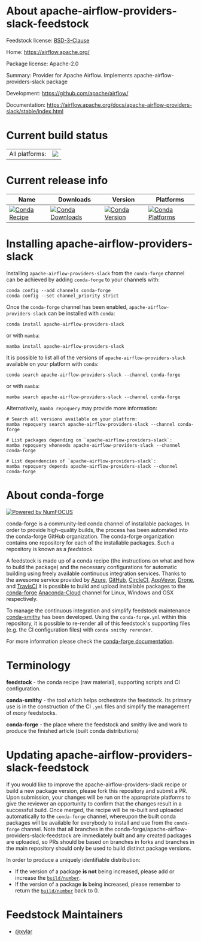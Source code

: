 About apache-airflow-providers-slack-feedstock
==============================================

Feedstock license: [BSD-3-Clause](https://github.com/conda-forge/apache-airflow-providers-slack-feedstock/blob/main/LICENSE.txt)

Home: https://airflow.apache.org/

Package license: Apache-2.0

Summary: Provider for Apache Airflow. Implements apache-airflow-providers-slack package

Development: https://github.com/apache/airflow/

Documentation: https://airflow.apache.org/docs/apache-airflow-providers-slack/stable/index.html

Current build status
====================


<table><tr><td>All platforms:</td>
    <td>
      <a href="https://dev.azure.com/conda-forge/feedstock-builds/_build/latest?definitionId=12057&branchName=main">
        <img src="https://dev.azure.com/conda-forge/feedstock-builds/_apis/build/status/apache-airflow-providers-slack-feedstock?branchName=main">
      </a>
    </td>
  </tr>
</table>

Current release info
====================

| Name | Downloads | Version | Platforms |
| --- | --- | --- | --- |
| [![Conda Recipe](https://img.shields.io/badge/recipe-apache--airflow--providers--slack-green.svg)](https://anaconda.org/conda-forge/apache-airflow-providers-slack) | [![Conda Downloads](https://img.shields.io/conda/dn/conda-forge/apache-airflow-providers-slack.svg)](https://anaconda.org/conda-forge/apache-airflow-providers-slack) | [![Conda Version](https://img.shields.io/conda/vn/conda-forge/apache-airflow-providers-slack.svg)](https://anaconda.org/conda-forge/apache-airflow-providers-slack) | [![Conda Platforms](https://img.shields.io/conda/pn/conda-forge/apache-airflow-providers-slack.svg)](https://anaconda.org/conda-forge/apache-airflow-providers-slack) |

Installing apache-airflow-providers-slack
=========================================

Installing `apache-airflow-providers-slack` from the `conda-forge` channel can be achieved by adding `conda-forge` to your channels with:

```
conda config --add channels conda-forge
conda config --set channel_priority strict
```

Once the `conda-forge` channel has been enabled, `apache-airflow-providers-slack` can be installed with `conda`:

```
conda install apache-airflow-providers-slack
```

or with `mamba`:

```
mamba install apache-airflow-providers-slack
```

It is possible to list all of the versions of `apache-airflow-providers-slack` available on your platform with `conda`:

```
conda search apache-airflow-providers-slack --channel conda-forge
```

or with `mamba`:

```
mamba search apache-airflow-providers-slack --channel conda-forge
```

Alternatively, `mamba repoquery` may provide more information:

```
# Search all versions available on your platform:
mamba repoquery search apache-airflow-providers-slack --channel conda-forge

# List packages depending on `apache-airflow-providers-slack`:
mamba repoquery whoneeds apache-airflow-providers-slack --channel conda-forge

# List dependencies of `apache-airflow-providers-slack`:
mamba repoquery depends apache-airflow-providers-slack --channel conda-forge
```


About conda-forge
=================

[![Powered by
NumFOCUS](https://img.shields.io/badge/powered%20by-NumFOCUS-orange.svg?style=flat&colorA=E1523D&colorB=007D8A)](https://numfocus.org)

conda-forge is a community-led conda channel of installable packages.
In order to provide high-quality builds, the process has been automated into the
conda-forge GitHub organization. The conda-forge organization contains one repository
for each of the installable packages. Such a repository is known as a *feedstock*.

A feedstock is made up of a conda recipe (the instructions on what and how to build
the package) and the necessary configurations for automatic building using freely
available continuous integration services. Thanks to the awesome service provided by
[Azure](https://azure.microsoft.com/en-us/services/devops/), [GitHub](https://github.com/),
[CircleCI](https://circleci.com/), [AppVeyor](https://www.appveyor.com/),
[Drone](https://cloud.drone.io/welcome), and [TravisCI](https://travis-ci.com/)
it is possible to build and upload installable packages to the
[conda-forge](https://anaconda.org/conda-forge) [Anaconda-Cloud](https://anaconda.org/)
channel for Linux, Windows and OSX respectively.

To manage the continuous integration and simplify feedstock maintenance
[conda-smithy](https://github.com/conda-forge/conda-smithy) has been developed.
Using the ``conda-forge.yml`` within this repository, it is possible to re-render all of
this feedstock's supporting files (e.g. the CI configuration files) with ``conda smithy rerender``.

For more information please check the [conda-forge documentation](https://conda-forge.org/docs/).

Terminology
===========

**feedstock** - the conda recipe (raw material), supporting scripts and CI configuration.

**conda-smithy** - the tool which helps orchestrate the feedstock.
                   Its primary use is in the construction of the CI ``.yml`` files
                   and simplify the management of *many* feedstocks.

**conda-forge** - the place where the feedstock and smithy live and work to
                  produce the finished article (built conda distributions)


Updating apache-airflow-providers-slack-feedstock
=================================================

If you would like to improve the apache-airflow-providers-slack recipe or build a new
package version, please fork this repository and submit a PR. Upon submission,
your changes will be run on the appropriate platforms to give the reviewer an
opportunity to confirm that the changes result in a successful build. Once
merged, the recipe will be re-built and uploaded automatically to the
`conda-forge` channel, whereupon the built conda packages will be available for
everybody to install and use from the `conda-forge` channel.
Note that all branches in the conda-forge/apache-airflow-providers-slack-feedstock are
immediately built and any created packages are uploaded, so PRs should be based
on branches in forks and branches in the main repository should only be used to
build distinct package versions.

In order to produce a uniquely identifiable distribution:
 * If the version of a package **is not** being increased, please add or increase
   the [``build/number``](https://docs.conda.io/projects/conda-build/en/latest/resources/define-metadata.html#build-number-and-string).
 * If the version of a package **is** being increased, please remember to return
   the [``build/number``](https://docs.conda.io/projects/conda-build/en/latest/resources/define-metadata.html#build-number-and-string)
   back to 0.

Feedstock Maintainers
=====================

* [@xylar](https://github.com/xylar/)

